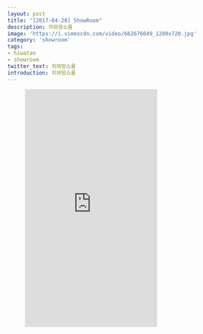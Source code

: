 ```yaml
---
layout: post
title: "[2017-04-28] ShowRoom"
description: 히와땅쇼룸
image: 'https://i.vimeocdn.com/video/662676049_1280x720.jpg'
category: 'showroom'
tags:
- hiwatan
- showroom
twitter_text: 히와땅쇼룸
introduction: 히와땅쇼룸
---
```

<figure class="video_container">
<iframe src="https://player.vimeo.com/video/239647018" height="540" frameborder="0" webkitallowfullscreen mozallowfullscreen allowfullscreen></iframe>
</figure>
